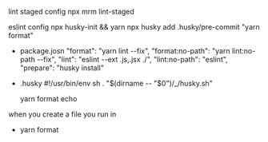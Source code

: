lint staged config
  npx mrm lint-staged

eslint config
  npx husky-init && yarn
  npx husky add .husky/pre-commit "yarn format"

  * package.josn
    "format": "yarn lint --fix",
    "format:no-path": "yarn lint:no-path --fix",
    "lint": "eslint --ext .js,.jsx ./",
    "lint:no-path": "eslint",
    "prepare": "husky install"

  * .husky
    #!/usr/bin/env sh
    . "$(dirname -- "$0")/_/husky.sh"

    yarn format
    echo

when you create a file
  you run in 
  * yarn format